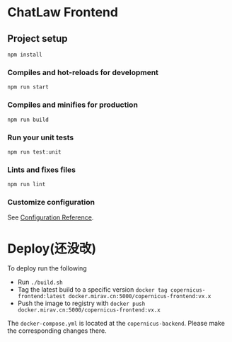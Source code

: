 # ChatLaw Frontend

## Project setup

```
npm install
```

### Compiles and hot-reloads for development

```
npm run start
```

### Compiles and minifies for production

```
npm run build
```

### Run your unit tests

```
npm run test:unit
```

### Lints and fixes files

```
npm run lint
```

### Customize configuration

See [Configuration Reference](https://cli.vuejs.org/config/).





# Deploy(还没改)

To deploy run the following

- Run `./build.sh`
- Tag the latest build to a specific version `docker tag copernicus-frontend:latest docker.mirav.cn:5000/copernicus-frontend:vx.x`
- Push the image to registry with `docker push docker.mirav.cn:5000/copernicus-frontend:vx.x`

The `docker-compose.yml` is located at the `copernicus-backend`. Please make the corresponding changes there.

